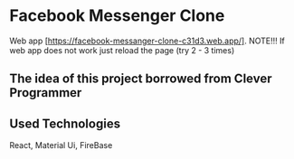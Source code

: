 # Facebook Messenger Clone
Web app [https://facebook-messanger-clone-c31d3.web.app/].
NOTE!!! If web app does not work just reload the page (try 2 - 3 times)

## The idea of this project borrowed from Clever Programmer 
## Used Technologies
React,
Material Ui,
FireBase